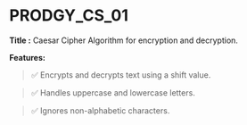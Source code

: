 # PRODGY_CS_01
**Title :** 
Caesar Cipher Algorithm for encryption and decryption.


**Features:**

>✅ Encrypts and decrypts text using a shift value.

>✅ Handles uppercase and lowercase letters.

>✅ Ignores non-alphabetic characters.
